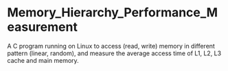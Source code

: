 # Memory_Hierarchy_Performance_Measurement

A C program running on Linux to access (read, write) memory in different pattern (linear, random), and measure the average access time of L1, L2, L3 cache and main memory.
